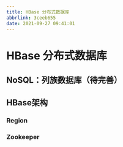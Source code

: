 ```yaml
---
title: HBase 分布式数据库
abbrlink: 3ceeb655
date: 2021-09-27 09:41:01
---
```

# HBase 分布式数据库
## NoSQL：列族数据库（待完善）

## HBase架构
### Region
### Zookeeper